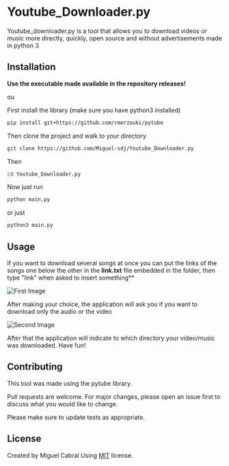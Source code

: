 # Youtube_Downloader.py

Youtube_downloader.py is a tool that allows you to download videos or music more directly, quickly, open source and without advertisements made in python 3

## Installation

**Use the executable made available in the repository releases!**

ou

First install the library (make sure you have python3 installed)
```bash
pip install git+https://github.com/rmerzouki/pytube
```
Then clone the project and walk to your directory

```bash
git clone https://github.com/Miguel-sdj/Youtube_Downloader.py
```

Then

```bash
cd Youtube_Downloader.py
```

Now just run 

```python
python main.py
```
or just

```python
python3 main.py
```


## Usage
If you want to download several songs at once 
you can put the links of the songs one below the other in the **link.txt** file embedded in the folder, then type "link" when asked to insert something**

![First Image](http://i.imgur.com/PiJZD6Y.png)


After making your choice, the application will ask you if you want to download only the audio or the video

![Second Image](http://i.imgur.com/12WYNh7.png)

After that the application will indicate to which directory your video/music was downloaded. Have fun!

## Contributing
This tool was made using the pytube library.

Pull requests are welcome. For major changes, please open an issue first to discuss what you would like to change.

Please make sure to update tests as appropriate.

## License
Created by Miguel Cabral Using 
[MIT](https://github.com/Miguel-sdj/Youtube_Downloader.py/blob/main/LICENSE)
license.

